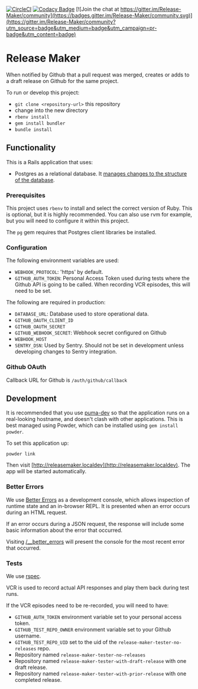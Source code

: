 [![CircleCI](https://circleci.com/gh/releasemaker/drake.svg?style=shield&circle-token=fec31c3a0c46b668a8338b1c935e3d4c4654259e)](https://circleci.com/gh/releasemaker/drake)
[![Codacy Badge](https://api.codacy.com/project/badge/Grade/c88324f51bc74398933e00c5677b2b06)](https://www.codacy.com/gh/releasemaker/drake?utm_source=github.com&amp;utm_medium=referral&amp;utm_content=releasemaker/drake&amp;utm_campaign=Badge_Grade)
[![Join the chat at https://gitter.im/Release-Maker/community](https://badges.gitter.im/Release-Maker/community.svg)](https://gitter.im/Release-Maker/community?utm_source=badge&utm_medium=badge&utm_campaign=pr-badge&utm_content=badge)

# Release Maker

When notified by Github that a pull request was merged, creates or adds to a draft
release on Github for the same project.

To run or develop this project:

* `git clone <repository-url>` this repository
* change into the new directory
* `rbenv install`
* `gem install bundler`
* `bundle install`

## Functionality

This is a Rails application that uses:

* Postgres as a relational database. It [manages changes to the structure of the database](http://edgeguides.rubyonrails.org/active_record_migrations.html).

### Prerequisites

This project uses `rbenv` to install and select the correct version of Ruby.
This is optional, but it is highly recommended.
You can also use rvm for example, but you will need to configure it within this project.

The `pg` gem requires that Postgres client libraries be installed.

### Configuration

The following environment variables are used:

- `WEBHOOK_PROTOCOL`: 'https' by default.
- `GITHUB_AUTH_TOKEN`: Personal Access Token used during tests where the Github API is going to be called. When recording VCR episodes, this will need to be set.

The following are required in production:

- `DATABASE_URL`: Database used to store operational data.
- `GITHUB_OAUTH_CLIENT_ID`
- `GITHUB_OAUTH_SECRET`
- `GITHUB_WEBHOOK_SECRET`: Webhook secret configured on Github
- `WEBHOOK_HOST`
- `SENTRY_DSN`: Used by Sentry. Should not be set in development unless developing changes to Sentry integration.

### Github OAuth

Callback URL for Github is `/auth/github/callback`

## Development

It is recommended that you use [puma-dev](https://github.com/puma/puma-dev)
so that the application runs
on a real-looking hostname, and doesn't clash with other applications.
This is best managed using Powder, which can be installed using `gem install powder`.

To set this application up:

    powder link

Then visit [http://releasemaker.localdev](http://releasemaker.localdev).
The app will be started automatically.

### Better Errors

We use [Better Errors](https://github.com/charliesome/better_errors) as a development console,
which allows inspection of runtime state and an in-browser REPL.
It is presented when an error occurs during an HTML request.

If an error occurs during a JSON request, the response will include some basic information about the error that occurred.

Visiting [/__better_errors](http://releasemaker.localdev/__better_errors) will present the console
for the most recent error that occurred.

### Tests

We use [rspec](https://www.relishapp.com/rspec).

VCR is used to record actual API responses and play them back during test runs.

If the VCR episodes need to be re-recorded, you will need to have:

- `GITHUB_AUTH_TOKEN` environment variable set to your personal access token.
- `GITHUB_TEST_REPO_OWNER` environment variable set to your Github username.
- `GITHUB_TEST_REPO_UID` set to the uid of the `release-maker-tester-no-releases` repo.
- Repository named `release-maker-tester-no-releases`
- Repository named `release-maker-tester-with-draft-release` with one draft release.
- Repository named `release-maker-tester-with-prior-release` with one completed release.

